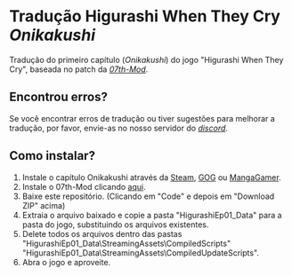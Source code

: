 # Tradução Higurashi When They Cry *Onikakushi*

Tradução do primeiro capítulo (*Onikakushi*) do jogo "Higurashi When They Cry", baseada no patch da [*07th-Mod*](https://07th-mod.com/).

## Encontrou erros?

Se você encontrar erros de tradução ou tiver sugestões para melhorar a tradução, por favor, envie-as no nosso servidor do [*discord*](https://discord.gg/Z39fb5AjWv).

## Como instalar?

1. Instale o capítulo Onikakushi através da [Steam](https://store.steampowered.com/app/310360/Higurashi_When_They_Cry_Hou__Ch1_Onikakushi/), [GOG](https://www.gog.com/en/game/higurashi_when_they_cry_hou_ch1_onikakushi) ou [MangaGamer](https://www.mangagamer.com/detail.php?product_code=132).
2. Instale o 07th-Mod clicando [aqui](https://07th-mod.com/home/).
3. Baixe este repositório. (Clicando em "Code" e depois em "Download ZIP" acima)
4. Extraia o arquivo baixado e copie a pasta "HigurashiEp01_Data" para a pasta do jogo, substituindo os arquivos existentes.
5. Delete todos os arquivos dentro das pastas "HigurashiEp01_Data\StreamingAssets\CompiledScripts" "HigurashiEp01_Data\StreamingAssets\CompiledUpdateScripts".
6. Abra o jogo e aproveite.
